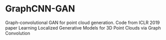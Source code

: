 # GraphCNN-GAN
Graph-convolutional GAN for point cloud generation. Code from ICLR 2019 paper Learning Localized Generative Models for 3D Point Clouds via Graph Convolution
